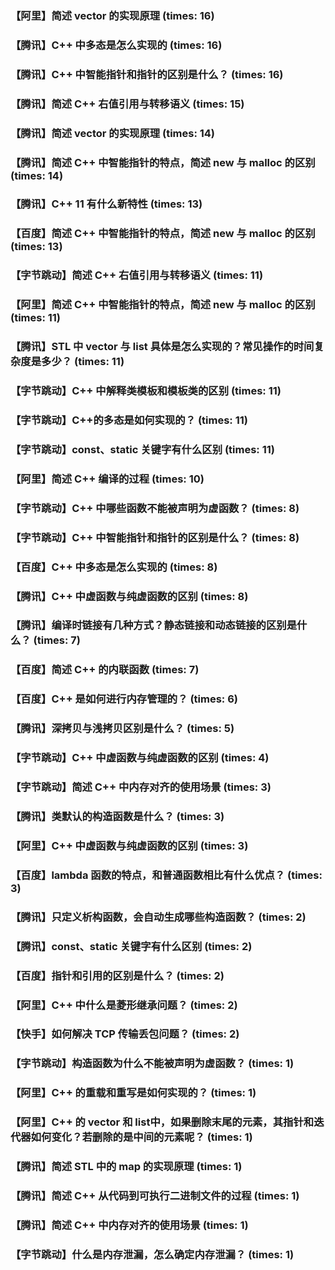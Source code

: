### 【阿里】简述 vector 的实现原理 (times: 16)
### 【腾讯】C++ 中多态是怎么实现的 (times: 16)
### 【腾讯】C++ 中智能指针和指针的区别是什么？ (times: 16)
### 【腾讯】简述 C++ 右值引用与转移语义 (times: 15)
### 【腾讯】简述 vector 的实现原理 (times: 14)
### 【腾讯】简述 C++ 中智能指针的特点，简述 new 与 malloc 的区别 (times: 14)
### 【腾讯】C++ 11 有什么新特性 (times: 13)
### 【百度】简述 C++ 中智能指针的特点，简述 new 与 malloc 的区别 (times: 13)
### 【字节跳动】简述 C++ 右值引用与转移语义 (times: 11)
### 【阿里】简述 C++ 中智能指针的特点，简述 new 与 malloc 的区别 (times: 11)
### 【腾讯】STL 中 vector 与 list 具体是怎么实现的？常见操作的时间复杂度是多少？ (times: 11)
### 【字节跳动】C++ 中解释类模板和模板类的区别 (times: 11)
### 【字节跳动】C++的多态是如何实现的？ (times: 11)
### 【字节跳动】const、static 关键字有什么区别 (times: 11)
### 【阿里】简述 C++ 编译的过程 (times: 10)
### 【字节跳动】C++ 中哪些函数不能被声明为虚函数？ (times: 8)
### 【字节跳动】C++ 中智能指针和指针的区别是什么？ (times: 8)
### 【百度】C++ 中多态是怎么实现的 (times: 8)
### 【腾讯】C++ 中虚函数与纯虚函数的区别 (times: 8)
### 【腾讯】编译时链接有几种方式？静态链接和动态链接的区别是什么？ (times: 7)
### 【百度】简述 C++ 的内联函数 (times: 7)
### 【百度】C++ 是如何进行内存管理的？ (times: 6)
### 【腾讯】深拷贝与浅拷贝区别是什么？ (times: 5)
### 【字节跳动】C++ 中虚函数与纯虚函数的区别 (times: 4)
### 【字节跳动】简述 C++ 中内存对齐的使用场景 (times: 3)
### 【腾讯】类默认的构造函数是什么？ (times: 3)
### 【阿里】C++ 中虚函数与纯虚函数的区别 (times: 3)
### 【百度】lambda 函数的特点，和普通函数相比有什么优点？ (times: 3)
### 【腾讯】只定义析构函数，会自动生成哪些构造函数？ (times: 2)
### 【腾讯】const、static 关键字有什么区别 (times: 2)
### 【百度】指针和引用的区别是什么？ (times: 2)
### 【阿里】C++ 中什么是菱形继承问题？ (times: 2)
### 【快手】如何解决 TCP 传输丢包问题？ (times: 2)
### 【字节跳动】构造函数为什么不能被声明为虚函数？ (times: 1)
### 【阿里】C++ 的重载和重写是如何实现的？ (times: 1)
### 【阿里】C++ 的 vector 和 list中，如果删除末尾的元素，其指针和迭代器如何变化？若删除的是中间的元素呢？ (times: 1)
### 【腾讯】简述 STL 中的 map 的实现原理 (times: 1)
### 【腾讯】简述 C++ 从代码到可执行二进制文件的过程 (times: 1)
### 【腾讯】简述 C++ 中内存对齐的使用场景 (times: 1)
### 【字节跳动】什么是内存泄漏，怎么确定内存泄漏？ (times: 1)
